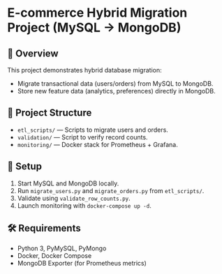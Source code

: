 # E-commerce Hybrid Migration Project (MySQL → MongoDB)

## 🚀 Overview
This project demonstrates hybrid database migration:
- Migrate transactional data (users/orders) from MySQL to MongoDB.
- Store new feature data (analytics, preferences) directly in MongoDB.

## 📁 Project Structure
- `etl_scripts/` — Scripts to migrate users and orders.
- `validation/` — Script to verify record counts.
- `monitoring/` — Docker stack for Prometheus + Grafana.

## 🔧 Setup
1. Start MySQL and MongoDB locally.
2. Run `migrate_users.py` and `migrate_orders.py` from `etl_scripts/`.
3. Validate using `validate_row_counts.py`.
4. Launch monitoring with `docker-compose up -d`.

## 🛠 Requirements
- Python 3, PyMySQL, PyMongo
- Docker, Docker Compose
- MongoDB Exporter (for Prometheus metrics)

<br>
  
